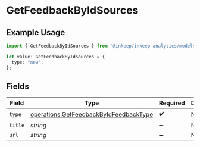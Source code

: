 # GetFeedbackByIdSources

## Example Usage

```typescript
import { GetFeedbackByIdSources } from "@inkeep/inkeep-analytics/models/operations";

let value: GetFeedbackByIdSources = {
  type: "new",
};
```

## Fields

| Field                                                                                            | Type                                                                                             | Required                                                                                         | Description                                                                                      |
| ------------------------------------------------------------------------------------------------ | ------------------------------------------------------------------------------------------------ | ------------------------------------------------------------------------------------------------ | ------------------------------------------------------------------------------------------------ |
| `type`                                                                                           | [operations.GetFeedbackByIdFeedbackType](../../models/operations/getfeedbackbyidfeedbacktype.md) | :heavy_check_mark:                                                                               | N/A                                                                                              |
| `title`                                                                                          | *string*                                                                                         | :heavy_minus_sign:                                                                               | N/A                                                                                              |
| `url`                                                                                            | *string*                                                                                         | :heavy_minus_sign:                                                                               | N/A                                                                                              |